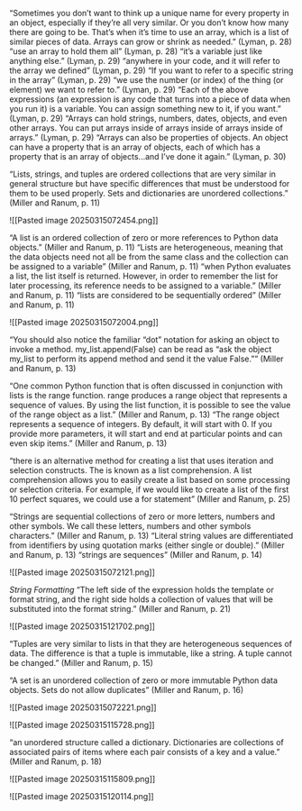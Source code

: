 “Sometimes you don’t want to think up a unique name for every property in an object, especially if they’re all very similar. Or you don’t know how many there are going to be. That’s when it’s time to use an array, which is a list of similar pieces of data. Arrays can grow or shrink as needed.” (Lyman, p. 28)
“use an array to hold them all” (Lyman, p. 28)
“it’s a variable just like anything else.” (Lyman, p. 29)
“anywhere in your code, and it will refer to the array we defined” (Lyman, p. 29)
“If you want to refer to a specific string in the array” (Lyman, p. 29)
“we use the number (or index) of the thing (or element) we want to refer to.” (Lyman, p. 29)
“Each of the above expressions (an expression is any code that turns into a piece of data when you run it) is a variable. You can assign something new to it, if you want.” (Lyman, p. 29)
“Arrays can hold strings, numbers, dates, objects, and even other arrays. You can put arrays inside of arrays inside of arrays inside of arrays.” (Lyman, p. 29)
“Arrays can also be properties of objects. An object can have a property that is an array of objects, each of which has a property that is an array of objects...and I’ve done it again.” (Lyman, p. 30)

“Lists, strings, and tuples are ordered collections that are very similar in general structure but have specific differences that must be understood for them to be used properly. Sets and dictionaries are unordered collections.” (Miller and Ranum, p. 11)

![[Pasted image 20250315072454.png]]

“A list is an ordered collection of zero or more references to Python data objects.” (Miller and Ranum, p. 11)
“Lists are heterogeneous, meaning that the data objects need not all be from the same class and the collection can be assigned to a variable” (Miller and Ranum, p. 11)
“when Python evaluates a list, the list itself is returned. However, in order to remember the list for later processing, its reference needs to be assigned to a variable.” (Miller and Ranum, p. 11)
“lists are considered to be sequentially ordered” (Miller and Ranum, p. 11)

![[Pasted image 20250315072004.png]]

“You should also notice the familiar “dot” notation for asking an object to invoke a method. my_list.append(False) can be read as “ask the object my_list to perform its append method and send it the value False.”” (Miller and Ranum, p. 13)

“One common Python function that is often discussed in conjunction with lists is the range function. range produces a range object that represents a sequence of values. By using the list function, it is possible to see the value of the range object as a list.” (Miller and Ranum, p. 13)
“The range object represents a sequence of integers. By default, it will start with 0. If you provide more parameters, it will start and end at particular points and can even skip items.” (Miller and Ranum, p. 13)

“there is an alternative method for creating a list that uses iteration and selection constructs. The is known as a list comprehension. A list comprehension allows you to easily create a list based on some processing or selection criteria. For example, if we would like to create a list of the first 10 perfect squares, we could use a for statement” (Miller and Ranum, p. 25)

“Strings are sequential collections of zero or more letters, numbers and other symbols. We call these letters, numbers and other symbols characters.” (Miller and Ranum, p. 13)
“Literal string values are differentiated from identifiers by using quotation marks (either single or double).” (Miller and Ranum, p. 13)
“strings are sequences” (Miller and Ranum, p. 14)

![[Pasted image 20250315072121.png]]

*String Formatting*
“The left side of the expression holds the template or format string, and the right side holds a collection of values that will be substituted into the format string.” (Miller and Ranum, p. 21)

![[Pasted image 20250315121702.png]]


“Tuples are very similar to lists in that they are heterogeneous sequences of data. The difference is that a tuple is immutable, like a string. A tuple cannot be changed.” (Miller and Ranum, p. 15)

“A set is an unordered collection of zero or more immutable Python data objects. Sets do not allow duplicates” (Miller and Ranum, p. 16)

![[Pasted image 20250315072221.png]]

![[Pasted image 20250315115728.png]]

“an unordered structure called a dictionary. Dictionaries are collections of associated pairs of items where each pair consists of a key and a value.” (Miller and Ranum, p. 18)

![[Pasted image 20250315115809.png]]

![[Pasted image 20250315120114.png]]
